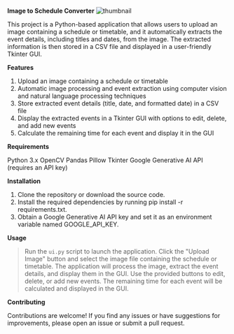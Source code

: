 **Image to Schedule Converter**
![thumbnail](https://github.com/ShahjahanMirza/Image-to-Schedule-Project/assets/103453568/b5c7721a-eb85-4b5e-bd24-7e63392763f4)

This project is a Python-based application that allows users to upload an image containing a schedule or timetable, and it automatically extracts the event details, including titles and dates, from the image. The extracted information is then stored in a CSV file and displayed in a user-friendly Tkinter GUI.

**Features**

1. Upload an image containing a schedule or timetable
2. Automatic image processing and event extraction using computer vision and natural language processing techniques
3. Store extracted event details (title, date, and formatted date) in a CSV file
4. Display the extracted events in a Tkinter GUI with options to edit, delete, and add new events
5. Calculate the remaining time for each event and display it in the GUI

**Requirements**

Python 3.x
OpenCV
Pandas
Pillow
Tkinter
Google Generative AI API (requires an API key)

**Installation**

1. Clone the repository or download the source code.
2. Install the required dependencies by running pip install -r requirements.txt.
3. Obtain a Google Generative AI API key and set it as an environment variable named GOOGLE_API_KEY.

**Usage**

> Run the `ui.py` script to launch the application.
 Click the "Upload Image" button and select the image file containing the schedule or timetable.
 The application will process the image, extract the event details, and display them in the GUI.
 Use the provided buttons to edit, delete, or add new events.
 The remaining time for each event will be calculated and displayed in the GUI.

**Contributing**

Contributions are welcome! If you find any issues or have suggestions for improvements, please open an issue or submit a pull request.
